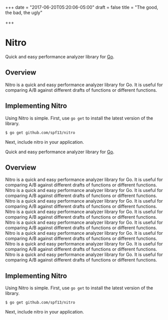 +++
date = "2017-06-20T05:20:06-05:00"
draft = false
title = "The good, the bad, the ugly"

+++

# Nitro

Quick and easy performance analyzer library for [Go](http://golang.org/).

## Overview

Nitro is a quick and easy performance analyzer library for Go.
It is useful for comparing A/B against different drafts of functions
or different functions.

## Implementing Nitro

Using Nitro is simple. First, use `go get` to install the latest version
of the library.

    $ go get github.com/spf13/nitro

Next, include nitro in your application.

Quick and easy performance analyzer library for [Go](http://golang.org/).

## Overview

Nitro is a quick and easy performance analyzer library for Go.
It is useful for comparing A/B against different drafts of functions
or different functions. Nitro is a quick and easy performance analyzer library for Go. It is useful for comparing A/B against different drafts of functions
or different functions. Nitro is a quick and easy performance analyzer library for Go. It is useful for comparing A/B against different drafts of functions
or different functions. Nitro is a quick and easy performance analyzer library for Go. It is useful for comparing A/B against different drafts of functions
or different functions. Nitro is a quick and easy performance analyzer library for Go. It is useful for comparing A/B against different drafts of functions
or different functions. Nitro is a quick and easy performance analyzer library for Go. It is useful for comparing A/B against different drafts of functions
or different functions. Nitro is a quick and easy performance analyzer library for Go. It is useful for comparing A/B against different drafts of functions
or different functions. Nitro is a quick and easy performance analyzer library for Go. It is useful for comparing A/B against different drafts of functions
or different functions.

## Implementing Nitro

Using Nitro is simple. First, use `go get` to install the latest version
of the library.

    $ go get github.com/spf13/nitro

Next, include nitro in your application.